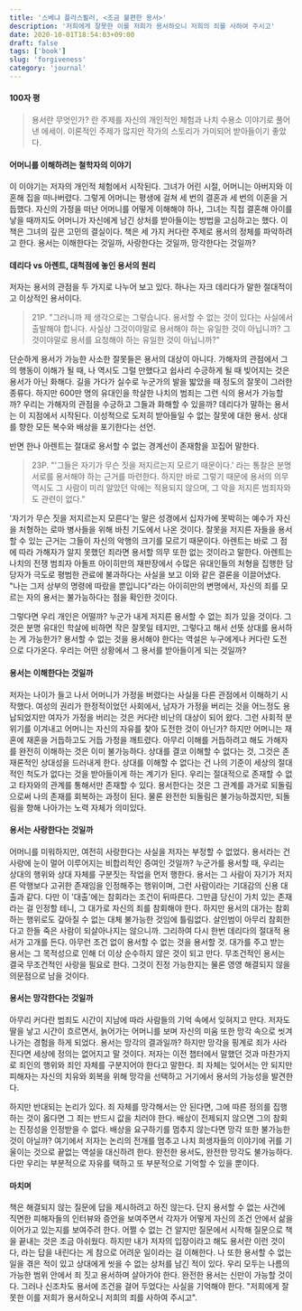```yaml
---
title: '스베냐 플라스푈러, <조금 불편한 용서>'
description: '저희에게 잘못한 이를 저희가 용서하오니 저희의 죄를 사하여 주시고'
date: 2020-10-01T18:54:03+09:00
draft: false
tags: ['book']
slug: 'forgiveness'
category: 'journal'
---
```


#### 100자 평

> 용서란 무엇인가? 란 주제를 자신의 개인적인 체험과 나치 수용소 이야기로 풀어낸 에세이. 이론적인 주제가 많지만 작가의 스토리가 가미되어 받아들이기 좋았다.

#### 어머니를 이해하려는 철학자의 이야기

이 이야기는 저자의 개인적 체험에서 시작된다. 그녀가 어린 시절, 어머니는 아버지와 이혼해 집을 떠나버렸다. 그렇게 어머니는 평생에 걸쳐 세 번의 결혼과 세 번의 이혼을 거듭했다. 자신의 가정을 떠난 어머니를 어떻게 이해해야 하나, 그녀는 직접 결혼해 아이를 낳을 때까지도 어머니가 자신에게 남긴 상처를 받아들이는 방법을 고심하고는 했다. 이 책은 그녀의 깊은 고민의 결실이다. 책은 세 가지 커다란 주제로 용서의 정체를 파악하려고 한다. 용서는 이해한다는 것일까, 사랑한다는 것일까, 망각한다는 것일까?

#### 데리다 vs 아렌트, 대척점에 놓인 용서의 원리

저자는 용서의 관점을 두 가지로 나누어 보고 있다. 하나는 자크 데리다가 말한 절대적이고 이상적인 용서이다.

> 21P. "그러니까 제 생각으로는 그렇습니다. 용서할 수 없는 것이 있다는 사실에서 출발해야 합니다. 사실상 그것이야말로 용서해야 하는 유일한 것이 아닙니까? 그것이야말로 용서를 요청해야 하는 유일한 것이 아닙니까?"

단순하게 용서가 가능한 사소한 잘못들은 용서의 대상이 아니다. 가해자의 관점에서 그의 행동이 이해가 될 때, 나 역시도 그럴 만했다고 쉽사리 수긍하게 될 때 빚어지는 것은 용서가 아닌 화해다. 길을 가다가 실수로 누군가의 발을 밟았을 때 정도의 잘못이 그러한 종류다. 하지만 600만 명의 유대인을 학살한 나치의 범죄는 그런 식의 용서가 가능할까? 우리는 가해자의 관점을 수긍하고 그들과 화해할 수 있을까? 데리다가 말하는 용서는 이 지점에서 시작된다. 이성적으로 도저히 받아들일 수 없는 잘못에 대한 용서. 상대를 향한 모든 복수와 배상을 포기한다는 선언.

반면 한나 아렌트는 절대로 용서할 수 없는 경계선이 존재함을 꼬집어 말한다.

> 23P. "'그들은 자기가 무슨 짓을 저지르는지 모르기 때문이다.' 라는 통찰은 분명 서로를 용서해야 하는 근거를 마련한다. 하지만 바로 그렇기 때문에 용서의 의무 역시도 그 사람이 미리 알았던 악에는 적용되지 않으며, 그 악을 저지른 범죄자와도 관련이 없다."

'자기가 무슨 짓을 저지르는지 모른다'는 말은 성경에서 십자가에 못박히는 예수가 자신을 처형하는 로마 병사들을 위해 바친 기도에서 나온 것이다. 잘못을 저지른 자들을 용서할 수 있는 근거는 그들이 자신의 악행의 크기를 모르기 때문이다. 아렌트는 바로 그 점에 따라 가해자가 알지 못했던 죄라면 용서할 의무 또한 없는 것이라고 말한다. 아렌트는 나치의 전쟁 범죄자 아돌프 아이히만의 재판장에서 수많은 유대인들의 처형을 집행한 담당자가 극도로 평범한 관료에 불과하다는 사실을 보고 이와 같은 결론을 이끌어냈다. "나는 그저 상부의 명령에 따랐을 뿐입니다"라는 아이히만의 변명에서, 자신의 죄를 모르는 자의 용서는 불가능하다는 점을 확인한 것이다.

그렇다면 우리 개인은 어떨까? 누군가 내게 저지른 용서할 수 없는 죄가 있을 것이다. 그것은 분명 유대인 학살에 비하면 작은 잘못일 테지만, 그렇다고 해서 선뜻 상대를 용서하는 게 가능한가? 용서할 수 없는 것을 용서해야 한다는 역설은 누구에게나 커다란 도전으로 다가온다. 우리는 어떤 상황에서 그 용서를 받아들이게 되는 것일까?

#### 용서는 이해한다는 것일까

저자는 나이가 들고 나서 어머니가 가정을 버렸다는 사실을 다른 관점에서 이해하기 시작했다. 여성의 권리가 한정적이었던 사회에서, 남자가 가정을 버리는 것을 어느정도 용납되었지만 여자가 가정을 버리는 것은 커다란 비난의 대상이 되어 왔다. 그런 사회적 분위기를 이겨내고 어머니는 자신의 자유를 찾아 도전한 것이 아닌가? 하지만 어머니는 재혼에 재혼을 거듭하고도 거듭 가정을 깨트렸다. 아무리 이해를 거듭하려고 해도 가해자를 완전히 이해하는 것은 이미 불가능하다. 상대를 결코 이해할 수 없다는 것, 그것은 존재론적인 상대성을 드러내게 한다. 상대를 이해할 수 없다는 건 나의 기준이 세상의 절대적인 척도가 없다는 것을 받아들이게 하는 계기가 된다. 우리는 절대적으로 존재할 수 없고 타자와의 관계를 통해서만 존재할 수 있다. 용서한다는 것은 그 관계를 과거로 되돌림으로써 나의 존재를 회복하는 과정이 된다. 물론 완전한 되돌림은 불가능하겠지만, 되돌림을 향해 나아가는 노력 자체가 의미있다.

#### 용서는 사랑한다는 것일까

어머니를 미워하지만, 여전히 사랑한다는 사실을 저자는 부정할 수 없었다. 용서라는 건 사랑에 눈이 멀어 이루어지는 비합리적인 증여인 것일까? 누군가를 용서할 때, 우리는 상대의 행위와 상대 자체를 구분짓는 작업을 먼저 행한다. 용서는 그 사람이 자기가 저지른 악행보다 고귀한 존재임을 인정해주는 행위이며, 그런 사람이라는 기대감의 신용 대출과 같다. 다만 이 '대출'에는 참회라는 조건이 뒤따른다. 그만큼 당신이 가치 있는 존재라는 걸 인정할 테니, 그 대가로 자신의 죄를 참회해야 한다. 하지만 용서의 대가는 참회하는 행위로도 갚아질 수 없는 대체 불가능한 것임에 틀림없다. 살인범이 아무리 참회한다고 한들 죽은 사람이 되살아나지는 않으니까. 그리하여 다시 한번 데리다의 절대적 용서가 고개를 든다. 아무런 조건 없이 용서할 수 없는 것을 용서할 것. 대가를 주고 받는 용서는 그 목적성으로 인해 더 이상 순수하지 않은 것이 되고 만다. 무조건적인 용서는 결국 무조건적인 사랑을 필요로 한다. 그것이 진정 가능한지는 물론 영영 해결되지 않을 의문점으로 남을 것이다.

#### 용서는 망각한다는 것일까

아무리 커다란 범죄도 시간이 지남에 따라 사람들의 기억 속에서 잊혀지고 만다. 저자도 딸을 낳고 시간이 흐르면서, 늙어가는 어머니를 보며 자신의 미움 또한 망각 속으로 씻겨나가는 경험을 하게 되었다. 용서는 망각의 결과일까? 하지만 망각을 핑계로 죄가 사라진다면 세상에 정의는 없어지고 말 것이다. 저자는 이전 챕터에서 말했던 것과 마찬가지로 죄인의 행위와 죄인 자체를 구분지어야 한다고 말한다. 죄 자체는 잊어서는 안 되지만 피해자는 자신의 치유와 회복을 위해 망각을 선택하고 거기에서 용서의 가능성을 발견한다.

하지만 반대되는 논리가 있다. 죄 자체를 망각해서는 안 된다면, 그에 따른 정의를 집행하는 것이 옳다면 그 죄는 반드시 값을 치러야 한다. 배상이 전제되지 않으면 그의 참회는 진정성을 인정받을 수 없다. 배상을 요구하기를 멈추지 않는다면 망각 또한 불가능한 것이 아닐까? 여기에서 저자는 논리의 전개를 멈추고 나치 희생자들의 이야기에 귀를 기울이는 것으로 끝없는 역설을 대신하려 한다. 완전한 용서도, 완전한 망각도 불가능하다. 다만 우리는 부분적으로 자유를 택하고 또 부분적으로 기억할 수 있을 뿐이다.

#### 마치며

책은 해결되지 않는 질문에 답을 제시하려고 하진 않는다. 단지 용서할 수 없는 사건에 직면한 피해자들의 인터뷰와 증언을 보여주면서 각자가 어떻게 자신의 조건 안에서 삶을 이어가고 있는지를 보여주려 한다. 어쩔 수 없는 건 알지만 질문에서 시작해 질문으로 책을 끝내는 것은 조금 아쉬웠다. 하지만 내가 저자의 입장이라고 해도 용서란 이런 것이다, 라는 답을 내린다는 게 참으로 어려운 일이라는 걸 이해한다. 나 또한 용서할 수 없는 일을 겪은 적이 있고 상대에게 씻을 수 없는 상처를 남긴 적이 있다. 우리 모두는 나름의 가능한 범위 안에서 죄 짓고 용서하며 살아가야 한다. 완전한 용서는 신만이 가능할 것이다. 그러나 신조차도 용서에 조건을 걸어 두었다는 사실을 기억해야 한다. "저희에게 잘못한 이를 저희가 용서하오니 저희의 죄를 사하여 주시고".
